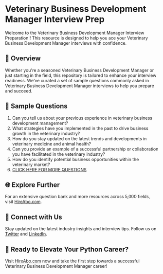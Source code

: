 # Veterinary Business Development Manager Interview Prep

Welcome to the Veterinary Business Development Manager Interview Preparation ! This resource is designed to help you ace your Veterinary Business Development Manager interviews with confidence.

## 🚀 Overview

Whether you're a seasoned Veterinary Business Development Manager or just starting in the field, this repository is tailored to enhance your interview readiness. We've curated a set of sample questions commonly asked in Veterinary Business Development Manager interviews to help you prepare and succeed.

## 📝 Sample Questions

1. Can you tell us about your previous experience in veterinary business development management?
2. What strategies have you implemented in the past to drive business growth in the veterinary industry?
3. How do you stay updated on the latest trends and developments in veterinary medicine and animal health?
4. Can you provide an example of a successful partnership or collaboration you have facilitated in the veterinary industry?
5. How do you identify potential business opportunities within the veterinary market?
6. [CLICK HERE FOR MORE QUESTIONS](https://hireabo.com/job/24_3_22/Veterinary%20Business%20Development%20Manager)

## 🌐 Explore Further

For an extensive question bank and more resources across 5,000 fields, visit [HireAbo.com](https://www.hireabo.com).

## 📱 Connect with Us

Stay updated on the latest industry insights and interview tips. Follow us on [Twitter](https://twitter.com/hireabo) and [LinkedIn](https://www.linkedin.com/in/hire-abo-3609972a8/).

## 🚀 Ready to Elevate Your Python Career?

Visit [HireAbo.com](https://www.hireabo.com) now and take the first step towards a successful Veterinary Business Development Manager career!